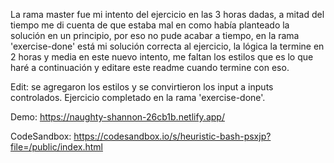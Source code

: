 La rama master fue mi intento del ejercicio en las 3 horas dadas, a mitad del tiempo me di cuenta de que estaba mal en como había planteado la solución en un principio, por eso no pude acabar a tiempo, en la rama 'exercise-done' está mi solución correcta al ejercicio, la lógica la termine en 2 horas y media en este nuevo intento, me faltan los estilos que es lo que haré a continuación y editare este readme cuando termine con eso.

Edit: se agregaron los estilos y se convirtieron los input a inputs controlados. Ejercicio completado en la rama 'exercise-done'.

Demo: https://naughty-shannon-26cb1b.netlify.app/

CodeSandbox: https://codesandbox.io/s/heuristic-bash-psxjp?file=/public/index.html
